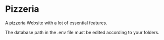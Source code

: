 # Pizzeria
A pizzeria Website with a lot of essential features.

The database path in the .env file must be edited according to your folders.
